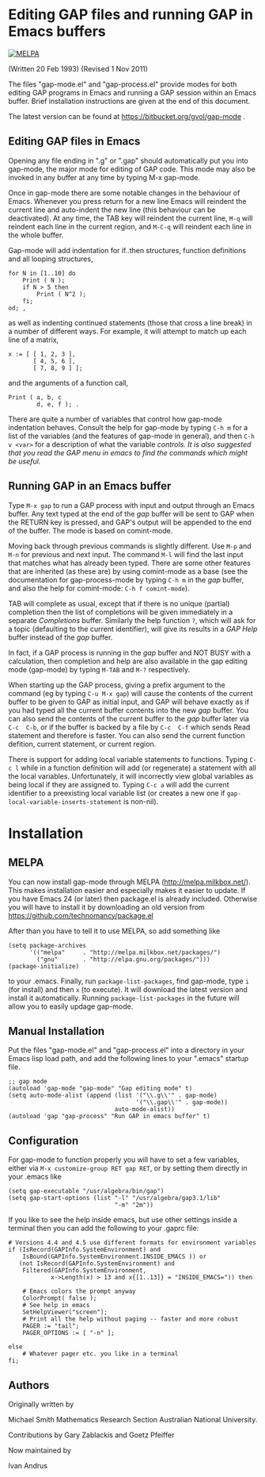 Editing GAP files and running GAP in Emacs buffers
==================================================
[![MELPA](http://melpa.org/packages/gap-mode-badge.svg)](http://melpa.org/#/gap-mode)

(Written 20 Feb 1993)
(Revised 1 Nov 2011)

The files "gap-mode.el" and "gap-process.el" provide modes for both editing
GAP  programs in  Emacs and running a  GAP  session within an Emacs buffer.
Brief installation instructions are given at the end of this document.

The latest version can be found at https://bitbucket.org/gvol/gap-mode .

Editing GAP files in Emacs
--------------------------

Opening any file ending in ".g" or ".gap" should automatically put you into
gap-mode, the  major mode for  editing of GAP  code. This mode may  also be
invoked in any buffer at any time by typing M-x gap-mode.

Once in gap-mode there are some notable changes in the  behaviour of Emacs.
Whenever you  press return for a  new line Emacs will reindent  the current
line and auto-indent the new line (this behaviour can  be deactivated).  At
any time, the TAB key  will reindent the  current line, `M-q` will reindent
each line in the current region, and `M-C-q` will reindent each line in the
whole buffer.

Gap-mode will add indentation for if..then structures, function definitions
and all looping structures,

    for N in [1..10] do
        Print ( N );
        if N > 5 then
            Print ( N^2 );
        fi;
    od; ,

as well as indenting continued statements  (those that cross  a line break)
in a number  of different ways. For example,  it  will attempt to  match up
each line of a matrix,

    x := [ [ 1, 2, 3 ],
           [ 4, 5, 6 ],
           [ 7, 8, 9 ] ];

and the arguments of a function call,

    Print ( a, b, c
            d, e, f ); .

There are quite a number of variables that control how gap-mode indentation
behaves. Consult the help for gap-mode by  typing `C-h m` for a list of the
variables (and the features of gap-mode in general), and then `C-h v <var>`
for  a  description of  what  the  variable  <var>  controls.  It  is  also
suggested that you  read the GAP menu  in emacs to find  the commands which
might be useful.


Running GAP in an Emacs buffer
------------------------------

Type `M-x gap` to run a GAP process with input  and output through an Emacs
buffer.  Any text typed at the end of the *gap* buffer will  be sent to GAP
when the RETURN key is pressed,  and  GAP's output will  be appended to the
end of the buffer. The mode is based on comint-mode.

Moving back through previous commands is slightly different. Use  `M-p` and
`M-n` for previous and  next input. The  command  `M-l` will find the  last
input  that matches what  has already been  typed.    There  are some other
features that are  inherited (as these are) by  using comint-mode as a base
(see  the documentation for gap-process-mode by typing `C-h m` in the *gap*
buffer, and also the help for comint-mode: `C-h f comint-mode`).

TAB  will complete  as usual, except  that  if there is no unique (partial)
completion then  the list  of completions will   be given immediately  in a
separate *Completions* buffer. Similarly the help  function `?`, which will
ask for  a topic (defaulting to  the current  identifier),  will   give its
results in a *GAP Help* buffer instead of the *gap* buffer.

In fact, if a GAP process is running in the *gap* buffer  and NOT BUSY with
a  calculation, then  completion and help   are also  available in  the gap
editing mode (gap-mode) by typing `M-TAB` and `M-?` respectively.

When starting up  the GAP process, giving a prefix  argument to the command
(eg by typing `C-u M-x gap`) will  cause the contents of the current buffer
to be given to GAP as initial input,  and GAP will behave exactly as if you
had typed all  the current buffer contents into the  new *gap* buffer.  You
can also send the contents of the  current buffer to the *gap* buffer later
via `C-c  C-b`, or if  the buffer is  backed by a  file by `C-c  C-f` which
sends  Read statement  and  therefore is  faster.  You  can  also send  the
current function  defition, current  statement, or  current region.

There is support for adding local variable statements to functions.  Typing
`C-c l` while in a function definition will add (or regenerate) a statement
with  all the  local variables.   Unfortunately, it  will incorrectly  view
global variables  as being local if  they are assigned to.   Typing `C-c a`
will add  the current identifier to  a preexisting local variable  list (or
creates a new one if `gap-local-variable-inserts-statement` is non-nil).

Installation
============

MELPA
-----

You  can now  install gap-mode  through MELPA  (http://melpa.milkbox.net/).
This makes  installation easier and  especially makes it easier  to update.
If  you have  Emacs  24 (or  later) then  package.el  is already  included.
Otherwise you  will have to install  it by downloading an  old version from
https://github.com/technomancy/package.el

After than you have to tell it to use MELPA, so add something like

    (setq package-archives
          '(("melpa"     . "http://melpa.milkbox.net/packages/")
            ("gnu"       . "http://elpa.gnu.org/packages/")))
    (package-initialize)

to your .emacs.  Finally,  run `package-list-packages`, find gap-mode, type
`i` (for install)  and then `x` (to execute).  It  will download the latest
version and  install it automatically.  Running  `package-list-packages` in
the future will allow you to easily updage gap-mode.

Manual Installation
-------------------

Put the files  "gap-mode.el" and "gap-process.el" into a  directory in your
Emacs lisp load path, and add  the following lines to your ".emacs" startup
file.

    ;; gap mode
    (autoload 'gap-mode "gap-mode" "Gap editing mode" t)
    (setq auto-mode-alist (append (list '("\\.g\\'" . gap-mode)
                                        '("\\.gap\\'" . gap-mode))
                                  auto-mode-alist))
    (autoload 'gap "gap-process" "Run GAP in emacs buffer" t)


Configuration
-------------

For gap-mode  to function properly  you will have  to set a  few variables,
either via `M-x customize-group RET gap RET`, or by setting them directly in
your .emacs like

    (setq gap-executable "/usr/algebra/bin/gap")
    (setq gap-start-options (list "-l" "/usr/algebra/gap3.1/lib"
                                  "-m" "2m"))


If you like to  see the help inside emacs, but use  other settings inside a
terminal then you can add the following to your .gaprc file:

    # Versions 4.4 and 4.5 use different formats for environment variables
    if (IsRecord(GAPInfo.SystemEnvironment) and
        IsBound(GAPInfo.SystemEnvironment.INSIDE_EMACS )) or
       (not IsRecord(GAPInfo.SystemEnvironment) and
        Filtered(GAPInfo.SystemEnvironment,
                x->Length(x) > 13 and x{[1..13]} = "INSIDE_EMACS=")) then

        # Emacs colors the prompt anyway
        ColorPrompt( false );
        # See help in emacs
        SetHelpViewer("screen");
        # Print all the help without paging -- faster and more robust
        PAGER := "tail";
        PAGER_OPTIONS := [ "-n" ];

    else
        # Whatever pager etc. you like in a terminal
    fi;


Authors
-------

Originally written by

Michael Smith
Mathematics Research Section
Australian National University.

Contributions by Gary Zablackis and Goetz Pfeiffer

Now maintained by

Ivan Andrus
